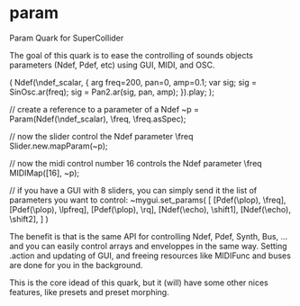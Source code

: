 # param

Param Quark for SuperCollider

The goal of this quark is to ease the controlling of sounds objects parameters (Ndef, Pdef, etc) using GUI, MIDI, and OSC.

(
Ndef(\ndef_scalar, { arg freq=200, pan=0, amp=0.1;
	var sig;
	sig = SinOsc.ar(freq);
	sig = Pan2.ar(sig, pan, amp);
}).play;
);

// create a reference to a parameter of a Ndef
~p = Param(Ndef(\ndef_scalar), \freq, \freq.asSpec);

// now the slider control the Ndef parameter \freq
Slider.new.mapParam(~p);

// now the midi control number 16 controls the Ndef parameter \freq
MIDIMap([16], ~p); 

// if you have a GUI with 8 sliders, you can simply send it the list of parameters you want to control:
~mygui.set_params( [
	[Pdef(\plop), \freq],
	[Pdef(\plop), \lpfreq],
	[Pdef(\plop), \rq],
	[Ndef(\echo), \shift1],
	[Ndef(\echo), \shift2],
] )

The benefit is that is the same API for controlling Ndef, Pdef, Synth, Bus, ... and you can easily control arrays and enveloppes in the same way. Setting .action and updating of GUI, and freeing resources like MIDIFunc and buses are done for you in the background.

This is the core idead of this quark, but it (will) have some other nices features, like presets and preset morphing.
